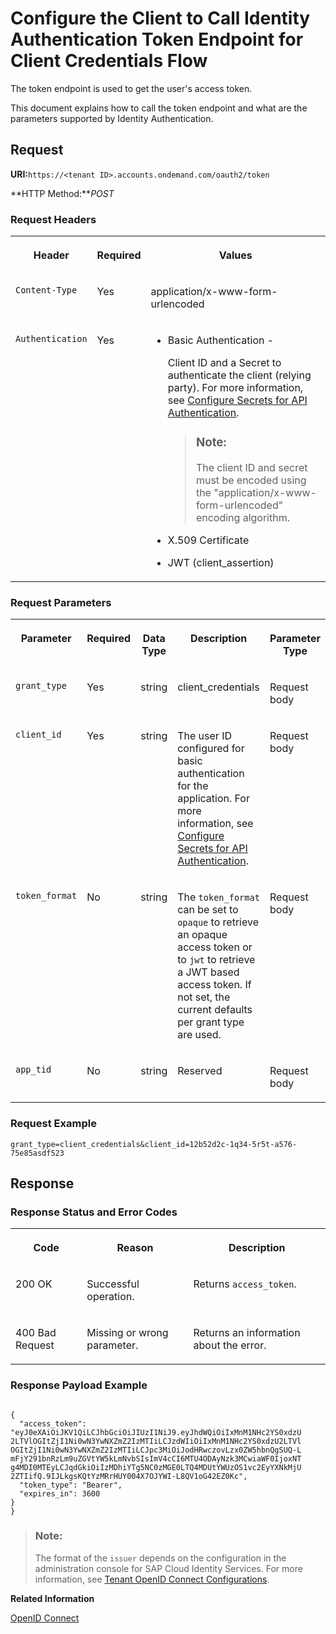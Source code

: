 <!-- loio52b93b08f4654e659a9abf93ca86d902 -->

# Configure the Client to Call Identity Authentication Token Endpoint for Client Credentials Flow

The token endpoint is used to get the user's access token.



This document explains how to call the token endpoint and what are the parameters supported by Identity Authentication.



## **Request**

**URI:**`https://<tenant ID>.accounts.ondemand.com/oauth2/token`

**HTTP Method:***POST*



### Request Headers


<table>
<tr>
<th valign="top">

Header



</th>
<th valign="top">

Required



</th>
<th valign="top">

Values



</th>
</tr>
<tr>
<td valign="top">

`Content-Type`



</td>
<td valign="top">

Yes



</td>
<td valign="top">

application/x-www-form-urlencoded



</td>
</tr>
<tr>
<td valign="top">

`Authentication`



</td>
<td valign="top">

Yes



</td>
<td valign="top">

-   Basic Authentication -

    Client ID and a Secret to authenticate the client \(relying party\). For more information, see [Configure Secrets for API Authentication](configure-secrets-for-api-authentication-5c3c35e.md).

    > ### Note:  
    > The client ID and secret must be encoded using the "application/x-www-form-urlencoded" encoding algorithm.

-   X.509 Certificate
-   JWT \(client\_assertion\)



</td>
</tr>
</table>



### Request Parameters


<table>
<tr>
<th valign="top">

Parameter



</th>
<th valign="top">

Required



</th>
<th valign="top">

Data Type



</th>
<th valign="top">

Description



</th>
<th valign="top">

Parameter Type



</th>
</tr>
<tr>
<td valign="top">

`grant_type`



</td>
<td valign="top">

Yes



</td>
<td valign="top">

string



</td>
<td valign="top">

client\_credentials



</td>
<td valign="top">

Request body



</td>
</tr>
<tr>
<td valign="top">

`client_id`



</td>
<td valign="top">

Yes



</td>
<td valign="top">

string



</td>
<td valign="top">

The user ID configured for basic authentication for the application. For more information, see [Configure Secrets for API Authentication](configure-secrets-for-api-authentication-5c3c35e.md).



</td>
<td valign="top">

Request body



</td>
</tr>
<tr>
<td valign="top">

`token_format`



</td>
<td valign="top">

No



</td>
<td valign="top">

string



</td>
<td valign="top">

The `token_format` can be set to `opaque` to retrieve an opaque access token or to `jwt` to retrieve a JWT based access token. If not set, the current defaults per grant type are used.



</td>
<td valign="top">

Request body



</td>
</tr>
<tr>
<td valign="top">

`app_tid`



</td>
<td valign="top">

No



</td>
<td valign="top">

string



</td>
<td valign="top">

Reserved



</td>
<td valign="top">

Request body



</td>
</tr>
</table>



### Request Example

```
grant_type=client_credentials&client_id=12b52d2c-1q34-5r5t-a576-75e85asdf523
```



## **Response**



### Response Status and Error Codes


<table>
<tr>
<th valign="top">

Code



</th>
<th valign="top">

Reason



</th>
<th valign="top">

Description



</th>
</tr>
<tr>
<td valign="top">

200 OK



</td>
<td valign="top">

Successful operation.



</td>
<td valign="top">

Returns `access_token`.



</td>
</tr>
<tr>
<td valign="top">

400 Bad Request



</td>
<td valign="top">

Missing or wrong parameter.



</td>
<td valign="top">

Returns an information about the error.



</td>
</tr>
</table>



### Response Payload Example

```

{
  "access_token":
"eyJ0eXAiOiJKV1QiLCJhbGciOiJIUzI1NiJ9.eyJhdWQiOiIxMnM1NHc2YS0xdzU
2LTVlOGItZjI1Ni0wN3YwNXZmZ2IzMTIiLCJzdWIiOiIxMnM1NHc2YS0xdzU2LTVl
OGItZjI1Ni0wN3YwNXZmZ2IzMTIiLCJpc3MiOiJodHRwczovLzx0ZW5hbnQgSUQ-L
mFjY291bnRzLm9uZGVtYW5kLmNvbSIsImV4cCI6MTU4ODAyNzk3MCwiaWF0IjoxNT
g4MDI0MTEyLCJqdGkiOiIzMDhiYTg5NC0zMGE0LTQ4MDUtYWUzOS1vc2EyYXNkMjU
2ZTIifQ.9IJLkgsKQtYzMRrHUY004X7OJYWI-L8QV1oG42EZ0Kc",
  "token_type": "Bearer",
  "expires_in": 3600
}
}
```

> ### Note:  
> The format of the `issuer` depends on the configuration in the administration console for SAP Cloud Identity Services. For more information, see [Tenant OpenID Connect Configurations](tenant-openid-connect-configurations-3d6abcc.md).



**Related Information**  


[OpenID Connect](openid-connect-a789c9c.md "You can use Identity Authentication for authentication in OpenID Connect protected applications.")

